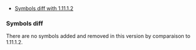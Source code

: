 * [Symbols diff with 1.11.1.2](#symbols-diff)





### Symbols diff

There are no symbols added and removed in this version by comparaison to 1.11.1.2.